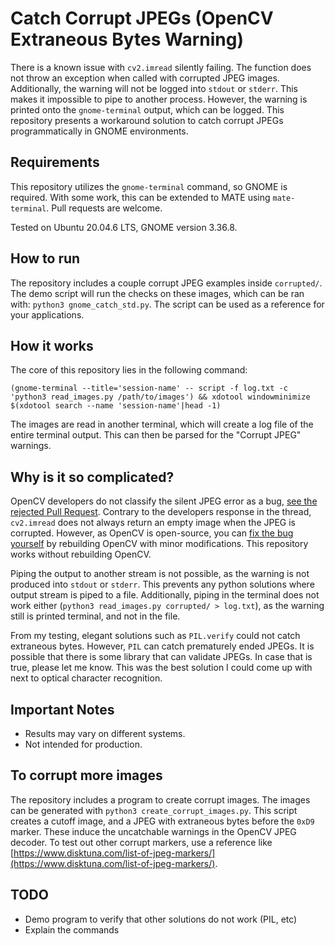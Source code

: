 # Catch Corrupt JPEGs (OpenCV Extraneous Bytes Warning)

There is a known issue with `cv2.imread` silently failing. The function does not throw an exception when called with corrupted JPEG images. Additionally, the warning will not be logged into `stdout` or `stderr`. This makes it impossible to pipe to another process. However, the warning is printed onto the `gnome-terminal` output, which can be logged. This repository presents a workaround solution to catch corrupt JPEGs programmatically in GNOME environments.

## Requirements

This repository utilizes the `gnome-terminal` command, so GNOME is required. With some work, this can be extended to MATE using `mate-terminal`. Pull requests are welcome.

Tested on Ubuntu 20.04.6 LTS, GNOME version 3.36.8.

## How to run

The repository includes a couple corrupt JPEG examples inside `corrupted/`. The demo script will run the checks on these images, which can be ran with: `python3 gnome_catch_std.py`. The script can be used as a reference for your applications.

## How it works

The core of this repository lies in the following command:

`
(gnome-terminal --title='session-name' -- script -f log.txt -c 'python3 read_images.py /path/to/images') && xdotool windowminimize $(xdotool search --name 'session-name'|head -1)
`

The images are read in another terminal, which will create a log file of the entire terminal output. This can then be parsed for the "Corrupt JPEG" warnings.

## Why is it so complicated?

OpenCV developers do not classify the silent JPEG error as a bug, [see the rejected Pull Request](https://github.com/opencv/opencv/pull/3314). Contrary to the developers response in the thread, `cv2.imread` does not always return an empty image when the JPEG is corrupted. However, as OpenCV is open-source, you can [fix the bug yourself](https://stackoverflow.com/questions/9131992/how-can-i-catch-corrupt-jpegs-when-loading-an-image-with-imread-in-opencv) by rebuilding OpenCV with minor modifications. This repository works without rebuilding OpenCV.

Piping the output to another stream is not possible, as the warning is not produced into `stdout` or `stderr`. This prevents any python solutions where output stream is piped to a file. Additionally, piping in the terminal does not work either (`python3 read_images.py corrupted/ > log.txt`), as the warning still is printed terminal, and not in the file.

From my testing, elegant solutions such as `PIL.verify` could not catch extraneous bytes. However, `PIL` can catch prematurely ended JPEGs. It is possible that there is some library that can validate JPEGs. In case that is true, please let me know. This was the best solution I could come up with next to optical character recognition. 

## Important Notes

- Results may vary on different systems.
- Not intended for production.

## To corrupt more images

The repository includes a program to create corrupt images. The images can be generated with `python3 create_corrupt_images.py`. This script creates a cutoff image, and a JPEG with extraneous bytes before the `0xD9` marker. These induce the uncatchable warnings in the OpenCV JPEG decoder. To test out other corrupt markers, use a reference like [https://www.disktuna.com/list-of-jpeg-markers/](https://www.disktuna.com/list-of-jpeg-markers/).

## TODO

- Demo program to verify that other solutions do not work (PIL, etc)
- Explain the commands
